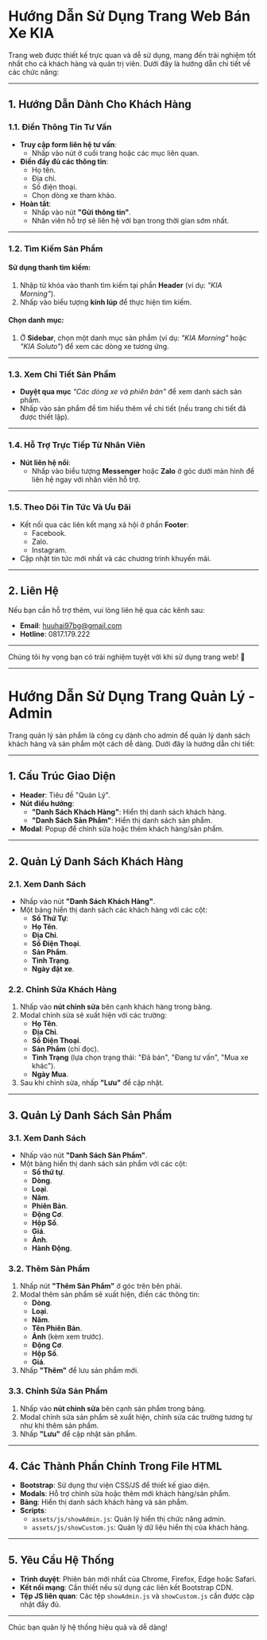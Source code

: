 # Hướng Dẫn Sử Dụng Trang Web Bán Xe KIA

Trang web được thiết kế trực quan và dễ sử dụng, mang đến trải nghiệm tốt nhất cho cả khách hàng và quản trị viên. Dưới đây là hướng dẫn chi tiết về các chức năng:

---

## 1. Hướng Dẫn Dành Cho Khách Hàng

### 1.1. Điền Thông Tin Tư Vấn
- **Truy cập form liên hệ tư vấn**:
  - Nhấp vào nút ở cuối trang hoặc các mục liên quan.
- **Điền đầy đủ các thông tin**:
  - Họ tên.
  - Địa chỉ.
  - Số điện thoại.
  - Chọn dòng xe tham khảo.
- **Hoàn tất**:
  - Nhấp vào nút **"Gửi thông tin"**.
  - Nhân viên hỗ trợ sẽ liên hệ với bạn trong thời gian sớm nhất.

---

### 1.2. Tìm Kiếm Sản Phẩm
#### Sử dụng thanh tìm kiếm:
1. Nhập từ khóa vào thanh tìm kiếm tại phần **Header** (ví dụ: *"KIA Morning"*).
2. Nhấp vào biểu tượng **kính lúp** để thực hiện tìm kiếm.

#### Chọn danh mục:
1. Ở **Sidebar**, chọn một danh mục sản phẩm (ví dụ: *"KIA Morning"* hoặc *"KIA Soluto"*) để xem các dòng xe tương ứng.

---

### 1.3. Xem Chi Tiết Sản Phẩm
- **Duyệt qua mục** *"Các dòng xe và phiên bản"* để xem danh sách sản phẩm.
- Nhấp vào sản phẩm để tìm hiểu thêm về chi tiết (nếu trang chi tiết đã được thiết lập).

---

### 1.4. Hỗ Trợ Trực Tiếp Từ Nhân Viên
- **Nút liên hệ nổi**:
  - Nhấp vào biểu tượng **Messenger** hoặc **Zalo** ở góc dưới màn hình để liên hệ ngay với nhân viên hỗ trợ.

---

### 1.5. Theo Dõi Tin Tức Và Ưu Đãi
- Kết nối qua các liên kết mạng xã hội ở phần **Footer**:
  - Facebook.
  - Zalo.
  - Instagram.
- Cập nhật tin tức mới nhất và các chương trình khuyến mãi.

---

## 2. Liên Hệ
Nếu bạn cần hỗ trợ thêm, vui lòng liên hệ qua các kênh sau:
- **Email**: huuhai97bg@gmail.com
- **Hotline**: 0817.179.222

---

Chúng tôi hy vọng bạn có trải nghiệm tuyệt vời khi sử dụng trang web! 🚗

----------

# Hướng Dẫn Sử Dụng Trang Quản Lý - Admin

Trang quản lý sản phẩm là công cụ dành cho admin để quản lý danh sách khách hàng và sản phẩm một cách dễ dàng. Dưới đây là hướng dẫn chi tiết:

---

## 1. Cấu Trúc Giao Diện
- **Header**: Tiêu đề "Quản Lý".
- **Nút điều hướng**:
  - **"Danh Sách Khách Hàng"**: Hiển thị danh sách khách hàng.
  - **"Danh Sách Sản Phẩm"**: Hiển thị danh sách sản phẩm.
- **Modal**: Popup để chỉnh sửa hoặc thêm khách hàng/sản phẩm.

---

## 2. Quản Lý Danh Sách Khách Hàng
### 2.1. Xem Danh Sách
- Nhấp vào nút **"Danh Sách Khách Hàng"**.
- Một bảng hiển thị danh sách các khách hàng với các cột:
  - **Số Thứ Tự**:
  - **Họ Tên**.
  - **Địa Chỉ**.
  - **Số Điện Thoại**.
  - **Sản Phẩm**.
  - **Tình Trạng**.
  - **Ngày đặt xe**.

### 2.2. Chỉnh Sửa Khách Hàng
1. Nhấp vào **nút chỉnh sửa** bên cạnh khách hàng trong bảng.
2. Modal chỉnh sửa sẽ xuất hiện với các trường:
   - **Họ Tên**.
   - **Địa Chỉ**.
   - **Số Điện Thoại**.
   - **Sản Phẩm** (chỉ đọc).
   - **Tình Trạng** (lựa chọn trạng thái: "Đã bán", "Đang tư vấn", "Mua xe khác").
   - **Ngày Mua**.
3. Sau khi chỉnh sửa, nhấp **"Lưu"** để cập nhật.

---

## 3. Quản Lý Danh Sách Sản Phẩm
### 3.1. Xem Danh Sách
- Nhấp vào nút **"Danh Sách Sản Phẩm"**.
- Một bảng hiển thị danh sách sản phẩm với các cột:
  - **Số thứ tự**.
  - **Dòng**.
  - **Loại**.
  - **Năm**.
  - **Phiên Bản**.
  - **Động Cơ**.
  - **Hộp Số**.
  - **Giá**.
  - **Ảnh**.
  - **Hành Động**.

### 3.2. Thêm Sản Phẩm
1. Nhấp nút **"Thêm Sản Phẩm"** ở góc trên bên phải.
2. Modal thêm sản phẩm sẽ xuất hiện, điền các thông tin:
   - **Dòng**.
   - **Loại**.
   - **Năm**.
   - **Tên Phiên Bản**.
   - **Ảnh** (kèm xem trước).
   - **Động Cơ**.
   - **Hộp Số**.
   - **Giá**.
3. Nhấp **"Thêm"** để lưu sản phẩm mới.

### 3.3. Chỉnh Sửa Sản Phẩm
1. Nhấp vào **nút chỉnh sửa** bên cạnh sản phẩm trong bảng.
2. Modal chỉnh sửa sản phẩm sẽ xuất hiện, chỉnh sửa các trường tương tự như khi thêm sản phẩm.
3. Nhấp **"Lưu"** để cập nhật sản phẩm.

---

## 4. Các Thành Phần Chính Trong File HTML
- **Bootstrap**: Sử dụng thư viện CSS/JS để thiết kế giao diện.
- **Modals**: Hỗ trợ chỉnh sửa hoặc thêm mới khách hàng/sản phẩm.
- **Bảng**: Hiển thị danh sách khách hàng và sản phẩm.
- **Scripts**:
  - `assets/js/showAdmin.js`: Quản lý hiển thị chức năng admin.
  - `assets/js/showCustom.js`: Quản lý dữ liệu hiển thị của khách hàng.

---

## 5. Yêu Cầu Hệ Thống
- **Trình duyệt**: Phiên bản mới nhất của Chrome, Firefox, Edge hoặc Safari.
- **Kết nối mạng**: Cần thiết nếu sử dụng các liên kết Bootstrap CDN.
- **Tệp JS liên quan**: Các tệp `showAdmin.js` và `showCustom.js` cần được cập nhật đầy đủ.

---

Chúc bạn quản lý hệ thống hiệu quả và dễ dàng!